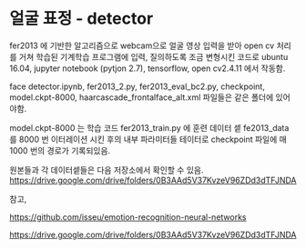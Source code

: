 # 얼굴 표정 - detector

fer2013 에 기반한 알고리즘으로 webcam으로 얼굴 영상 입력을 받아 open cv 처리를 거쳐 학습된 기계학습 프로그램에 입력, 질의하도록 조금 변형시킨 코드로 ubuntu 16.04, jupyter notebook (pytjon 2.7), tensorflow, open cv2.4.11 에서 작동함.   

face detector.ipynb, fer2013_2.py, fer2013_eval_bc2.py, checkpoint, model.ckpt-8000, haarcascade_frontalface_alt.xml 파일들은 같은 폴더에 있어야함.

model.ckpt-8000 는 학습 코드 fer2013_train.py 에 훈련 데이터 셑 fe2013_data 를 8000 번 이터레이션 시킨 후의 내부 파라미터들 테이터로 checkpoint 파일에 매 1000 번의 경로가 기록되있음.

원본들과 각 데이터셑들은 다음 저장소에서 확인할 수 있음. https://drive.google.com/drive/folders/0B3AAd5V37KvzeV96ZDd3dTFJNDA

참고,

https://github.com/isseu/emotion-recognition-neural-networks

https://drive.google.com/drive/folders/0B3AAd5V37KvzeV96ZDd3dTFJNDA
